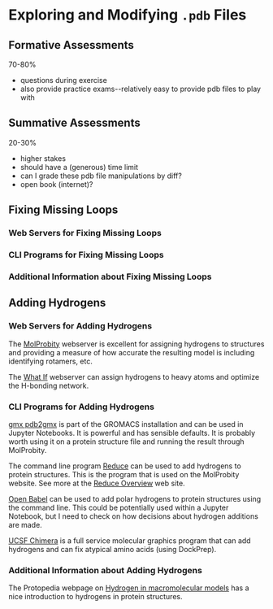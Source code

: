 # Exploring and Modifying `.pdb` Files

## Formative Assessments

70-80%

- questions during exercise
- also provide practice exams--relatively easy to provide pdb files to play with

## Summative Assessments

20-30%

- higher stakes
- should have a (generous) time limit
- can I grade these pdb file manipulations by diff?
- open book (internet)?

## Fixing Missing Loops

### Web Servers for Fixing Missing Loops

### CLI Programs for Fixing Missing Loops

### Additional Information about Fixing Missing Loops

## Adding Hydrogens

### Web Servers for Adding Hydrogens

The [MolProbity](http://molprobity.biochem.duke.edu/) webserver is excellent for assigning hydrogens to structures and providing a measure of how accurate the resulting model is including identifying rotamers, etc.

The [What If](https://swift.cmbi.umcn.nl/servers/html/index.html) webserver can assign hydrogens to heavy atoms and optimize the H-bonding network.

### CLI Programs for Adding Hydrogens

[gmx pdb2gmx](https://manual.gromacs.org/documentation/current/onlinehelp/gmx-pdb2gmx.html) is part of the GROMACS installation and can be used in Jupyter Notebooks. It is powerful and has sensible defaults. It is probably worth using it on a protein structure file and running the result through MolProbity.

The command line program [Reduce](https://github.com/rlabduke/reduce) can be used to add hydrogens to protein structures. This is the program that is used on the MolProbity website. See more at the [Reduce Overview](http://molprobity.biochem.duke.edu/help/reduce_guide/reduce_guide.html) web site.

[Open Babel](http://openbabel.org/wiki/Main_Page) can be used to add polar hydrogens to protein structures using the command line. This could be potentially used within a Jupyter Notebook, but I need to check on how decisions about hydrogen additions are made.

[UCSF Chimera](https://www.cgl.ucsf.edu/chimera/) is a full service molecular graphics program that can add hydrogens and can fix atypical amino acids (using DockPrep).

### Additional Information about Adding Hydrogens

The Protopedia webpage on [Hydrogen in macromolecular models](https://proteopedia.org/wiki/index.php/Hydrogen_in_macromolecular_models) has a nice introduction to hydrogens in protein structures.
